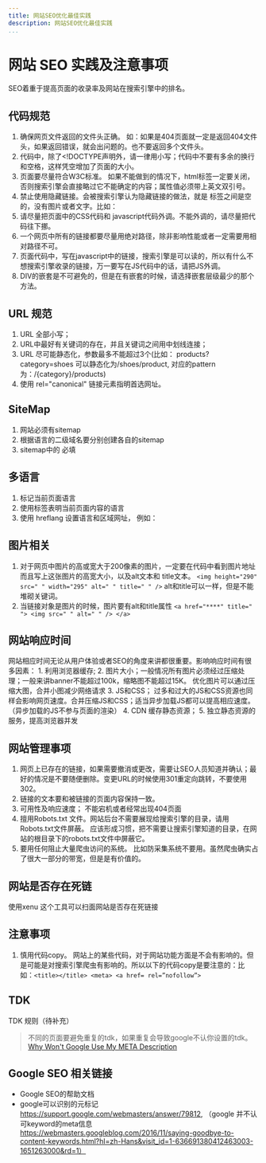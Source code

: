 ```yaml
---
title: 网站SEO优化最佳实践
description: 网站SEO优化最佳实践
...
```


# 网站 SEO 实践及注意事项
SEO着重于提高页面的收录率及网站在搜索引擎中的排名。
## 代码规范
1.	确保网页文件返回的文件头正确。 如：如果是404页面就一定是返回404文件头，如果返回错误，就会出问题的。也不要返回多个文件头。
2.	代码中，除了<!DOCTYPE声明外，请一律用小写；代码中不要有多余的换行和空格，这样凭空增加了页面的大小。
3.	页面要尽量符合W3C标准。 如果不能做到的情况下，html标签一定要关闭，否则搜索引擎会直接略过它不能确定的内容；属性值必须带上英文双引号。
4.	禁止使用隐藏链接。会被搜索引擎认为隐藏链接的做法，就是 <a>标签之间是空的，没有图片或者文字。比如：<a href="****"></a>
5.	请尽量把页面中的CSS代码和 javascript代码外调。不能外调的，请尽量把代码往下挪。
6.	一个网页中所有的链接都要尽量用绝对路径，除非影响性能或者一定需要用相对路径不可。
7.	页面代码中，写在javascript中的链接，搜索引擎是可以读的，所以有什么不想搜索引擎收录的链接，万一要写在JS代码中的话，请把JS外调。
8.	DIV的嵌套是不可避免的，但是在有嵌套的时候，请选择嵌套层级最少的那个方法。

##  URL 规范
1.	URL 全部小写；
2.	URL中最好有关键词的存在，并且关键词之间用中划线连接；
3.	URL 尽可能静态化，参数最多不能超过3个(比如： products?category=shoes 可以静态化为/shoes/product, 对应的pattern为：/{category}/products)
4.	使用 rel="canonical" 链接元素指明首选网址。

## SiteMap
1.	网站必须有sitemap
2.	根据语言的二级域名要分别创建各自的sitemap
3.	sitemap中的<urlset> <url> <loc> 必填

## 多语言
1.	<html lang="en"> 标记当前页面语言
2.	使用标签表明当前页面内容的语言 <meta http-equiv="content-language" content="pt" />
3.	使用 hreflang 设置语言和区域网址， 例如：
<link rel="alternate" hreflang="en" href="https://www.okchem.com/" />
<link rel="alternate" hreflang="es" href="https://es.okchem.com/" />
<link rel="alternate" hreflang="pt" href="https://pt.okchem.com/" />

## 图片相关 ##
1.	对于网页中图片的高或宽大于200像素的图片，一定要在代码中看到图片地址而且写上这张图片的高宽大小，以及alt文本和 title文本。 `<img height="290" src=" " width="295" alt=" " title=" " />` alt和title可以一样，但是不能堆砌关键词。
2.	当链接对象是图片的时候，图片要有alt和title属性 `<a href="****" title=" "> <img src=" " alt=" " /> </a>`

## 网站响应时间
网站相应时间无论从用户体验或者SEO的角度来讲都很重要。影响响应时间有很多因素： 1. 利用浏览器缓存;
2. 图片大小；一般情况所有图片必须经过压缩处理；一般来讲banner不能超过100k，缩略图不能超过15K。 优化图片可以通过压缩大图，合并小图减少网络请求 3. JS和CSS； 过多和过大的JS和CSS资源也同样会影响网页速度。合并压缩JS和CSS；适当异步加载JS都可以提高相应速度。（异步加载的JS不参与页面的渲染） 4. CDN 缓存静态资源； 5. 独立静态资源的服务，提高浏览器并发

## 网站管理事项 ##
1.	网页上已存在的链接，如果需要撤消或更改，需要让SEO人员知道并确认；最好的情况是不要随便删除。变更URL的时候使用301重定向跳转，不要使用302。
2.	链接的文本要和被链接的页面内容保持一致。
3.	可用性及响应速度； 不能宕机或者经常出现404页面
4.	擅用Robots.txt 文件。网站后台不需要展现给搜索引擎的目录，请用Robots.txt文件屏蔽。 应该形成习惯，把不需要让搜索引擎知道的目录，在网站的根目录下的robots.txt文件中屏蔽它。
5.	要用任何阻止大量爬虫访问的系统。 比如防采集系统不要用。虽然爬虫确实占了很大一部分的带宽，但是是有价值的。

## 网站是否存在死链
使用xenu 这个工具可以扫面网站是否存在死链接

## 注意事项
1.	慎用代码copy。 网站上的某些代码，对于网站功能方面是不会有影响的。但是可能是对搜索引擎爬虫有影响的。所以以下的代码copy是要注意的：比如：`<title></title> <meta> <a href= rel=”nofollow”>`

## TDK
TDK 规则（待补充）
> 不同的页面要避免重复的tdk，如果重复会导致google不认你设置的tdk。 [Why Won't Google Use My META Description](https://moz.com/blog/why-wont-google-use-my-meta-description)

## Google SEO 相关链接
* Google SEO的帮助文档
* google可以识别的元标记 https://support.google.com/webmasters/answer/79812, （google 并不认可keyword的meta信息 https://webmasters.googleblog.com/2016/11/saying-goodbye-to-content-keywords.html?hl=zh-Hans&visit_id=1-636691380412463003-1651263000&rd=1）